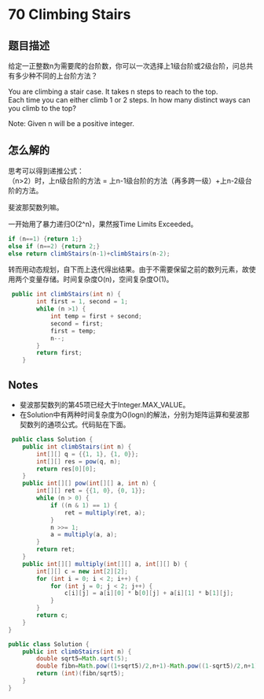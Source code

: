 # 70 Climbing Stairs

## 题目描述

给定一正整数n为需要爬的台阶数，你可以一次选择上1级台阶或2级台阶，问总共有多少种不同的上台阶方法？  

You are climbing a stair case. It takes n steps to reach to the top.  
Each time you can either climb 1 or 2 steps. In how many distinct ways can you climb to the top?

Note: Given n will be a positive integer.

## 怎么解的

思考可以得到递推公式：  
（n>2）时，上n级台阶的方法 = 上n-1级台阶的方法（再多跨一级）+上n-2级台阶的方法。

斐波那契数列嘛。

一开始用了暴力递归O(2^n)，果然报Time Limits Exceeded。

```java
if (n==1) {return 1;}
else if (n==2) {return 2;}
else return climbStairs(n-1)+climbStairs(n-2);
```

转而用动态规划，自下而上迭代得出结果。由于不需要保留之前的数列元素，故使用两个变量存储。时间复杂度O(n)，空间复杂度O(1)。

```java
 public int climbStairs(int n) {
        int first = 1, second = 1;
        while (n >1) {
            int temp = first + second;
            second = first;
            first = temp;
            n--;
        }
        return first;
    }
```

## Notes

- 斐波那契数列的第45项已经大于Integer.MAX_VALUE。  
- 在Solution中有两种时间复杂度为O(logn)的解法，分别为矩阵运算和斐波那契数列的通项公式。代码贴在下面。

```java
 public class Solution {
    public int climbStairs(int n) {
        int[][] q = {{1, 1}, {1, 0}};
        int[][] res = pow(q, n);
        return res[0][0];
    }
    public int[][] pow(int[][] a, int n) {
        int[][] ret = {{1, 0}, {0, 1}};
        while (n > 0) {
            if ((n & 1) == 1) {
                ret = multiply(ret, a);
            }
            n >>= 1;
            a = multiply(a, a);
        }
        return ret;
    }
    public int[][] multiply(int[][] a, int[][] b) {
        int[][] c = new int[2][2];
        for (int i = 0; i < 2; i++) {
            for (int j = 0; j < 2; j++) {
                c[i][j] = a[i][0] * b[0][j] + a[i][1] * b[1][j];
            }
        }
        return c;
    }
}
```

```java
public class Solution {
    public int climbStairs(int n) {
        double sqrt5=Math.sqrt(5);
        double fibn=Math.pow((1+sqrt5)/2,n+1)-Math.pow((1-sqrt5)/2,n+1);
        return (int)(fibn/sqrt5);
    }
}
```
